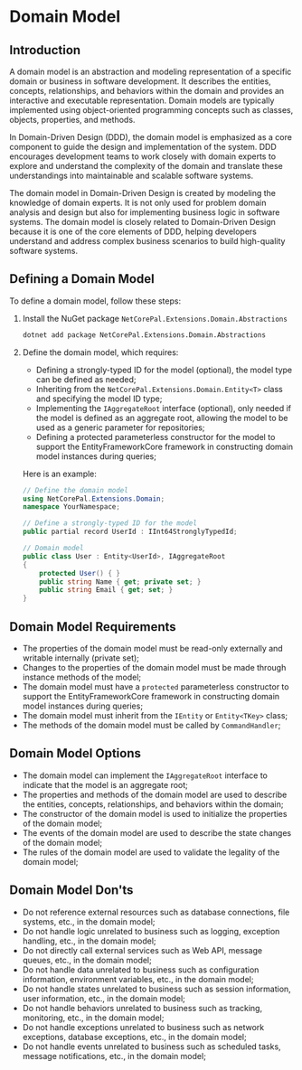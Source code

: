 # Domain Model

## Introduction

A domain model is an abstraction and modeling representation of a specific domain or business in software development. It describes the entities, concepts, relationships, and behaviors within the domain and provides an interactive and executable representation. Domain models are typically implemented using object-oriented programming concepts such as classes, objects, properties, and methods.

In Domain-Driven Design (DDD), the domain model is emphasized as a core component to guide the design and implementation of the system. DDD encourages development teams to work closely with domain experts to explore and understand the complexity of the domain and translate these understandings into maintainable and scalable software systems.

The domain model in Domain-Driven Design is created by modeling the knowledge of domain experts. It is not only used for problem domain analysis and design but also for implementing business logic in software systems. The domain model is closely related to Domain-Driven Design because it is one of the core elements of DDD, helping developers understand and address complex business scenarios to build high-quality software systems.

## Defining a Domain Model

To define a domain model, follow these steps:

1. Install the NuGet package `NetCorePal.Extensions.Domain.Abstractions`

    ```bash
    dotnet add package NetCorePal.Extensions.Domain.Abstractions
    ```

2. Define the domain model, which requires:

    + Defining a strongly-typed ID for the model (optional), the model type can be defined as needed;
    + Inheriting from the `NetCorePal.Extensions.Domain.Entity<T>` class and specifying the model ID type;
    + Implementing the `IAggregateRoot` interface (optional), only needed if the model is defined as an aggregate root, allowing the model to be used as a generic parameter for repositories;
    + Defining a protected parameterless constructor for the model to support the EntityFrameworkCore framework in constructing domain model instances during queries;

    Here is an example:

    ```csharp
    // Define the domain model
    using NetCorePal.Extensions.Domain;
    namespace YourNamespace;

    // Define a strongly-typed ID for the model
    public partial record UserId : IInt64StronglyTypedId;
    
    // Domain model
    public class User : Entity<UserId>, IAggregateRoot
    {
        protected User() { }
        public string Name { get; private set; }
        public string Email { get; set; }
    }
    ```
   
## Domain Model Requirements

- The properties of the domain model must be read-only externally and writable internally (private set);
- Changes to the properties of the domain model must be made through instance methods of the model;
- The domain model must have a `protected` parameterless constructor to support the EntityFrameworkCore framework in constructing domain model instances during queries;
- The domain model must inherit from the `IEntity` or `Entity<TKey>` class;
- The methods of the domain model must be called by `CommandHandler`;

## Domain Model Options

- The domain model can implement the `IAggregateRoot` interface to indicate that the model is an aggregate root;
- The properties and methods of the domain model are used to describe the entities, concepts, relationships, and behaviors within the domain;
- The constructor of the domain model is used to initialize the properties of the domain model;
- The events of the domain model are used to describe the state changes of the domain model;
- The rules of the domain model are used to validate the legality of the domain model;

## Domain Model Don'ts

- Do not reference external resources such as database connections, file systems, etc., in the domain model;
- Do not handle logic unrelated to business such as logging, exception handling, etc., in the domain model;
- Do not directly call external services such as Web API, message queues, etc., in the domain model;
- Do not handle data unrelated to business such as configuration information, environment variables, etc., in the domain model;
- Do not handle states unrelated to business such as session information, user information, etc., in the domain model;
- Do not handle behaviors unrelated to business such as tracking, monitoring, etc., in the domain model;
- Do not handle exceptions unrelated to business such as network exceptions, database exceptions, etc., in the domain model;
- Do not handle events unrelated to business such as scheduled tasks, message notifications, etc., in the domain model;
